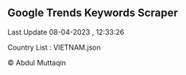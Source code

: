

## Google Trends Keywords Scraper 
 
Last Update 08-04-2023 , 12:33:26

Country List :
VIETNAM.json



© Abdul Muttaqin 
